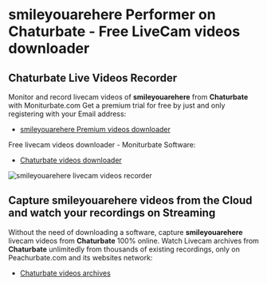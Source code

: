 # smileyouarehere Performer on Chaturbate - Free LiveCam videos downloader

## Chaturbate Live Videos Recorder

Monitor and record livecam videos of **smileyouarehere** from **Chaturbate** with Moniturbate.com
Get a premium trial for free by just and only registering with your Email address:
* [smileyouarehere Premium videos downloader](https://moniturbate.com/request-demo-licence-key.html)

Free livecam videos downloader - Moniturbate Software:
* [Chaturbate videos downloader](https://moniturbate.com/moniturbate-download-software.html)

![smileyouarehere livecam videos recorder](https://peachurnet.com/templates/moniturbate-software.png)


## Capture smileyouarehere videos from the Cloud and watch your recordings on Streaming

Without the need of downloading a software, capture **smileyouarehere** livecam videos from **Chaturbate** 100% online.
Watch Livecam archives from **Chaturbate** unlimitedly from thousands of existing recordings, only on Peachurbate.com and its websites network:
* [Chaturbate videos archives](https://peachurnet.com/)
